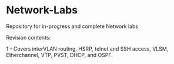 # Network-Labs
Repository for in-progress and complete Network labs

Revision contents:

1 - Covers interVLAN routing, HSRP, telnet and SSH access, VLSM, Etherchannel, VTP, PVST, DHCP, and OSPF.
